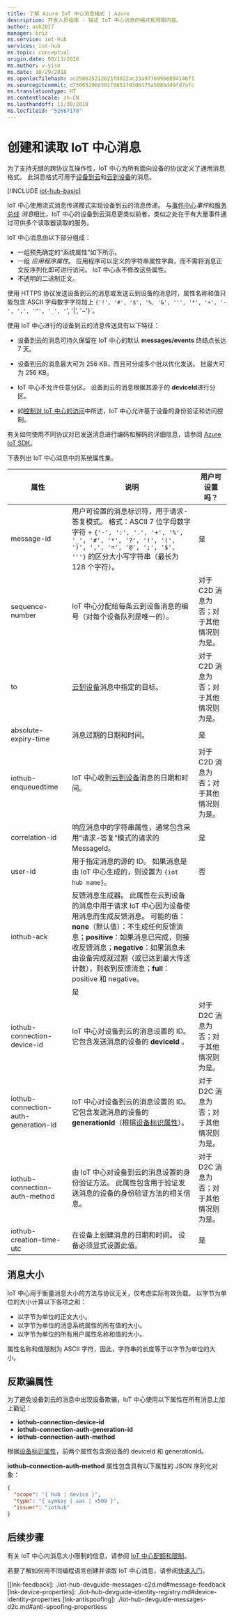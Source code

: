 ```yaml
---
title: 了解 Azure IoT 中心消息格式 | Azure
description: 开发人员指南 - 描述 IoT 中心消息的格式和预期内容。
author: ash2017
manager: briz
ms.service: iot-hub
services: iot-hub
ms.topic: conceptual
origin.date: 08/13/2018
ms.author: v-yiso
ms.date: 10/29/2018
ms.openlocfilehash: ac250625212621fd022ac33a977699b8894146f1
ms.sourcegitcommit: d75065296d301f0851f93d6175a508bdd9fd7afc
ms.translationtype: HT
ms.contentlocale: zh-CN
ms.lasthandoff: 11/30/2018
ms.locfileid: "52667178"
---
```

# <a name="create-and-read-iot-hub-messages"></a>创建和读取 IoT 中心消息

为了支持无缝的跨协议互操作性，IoT 中心为所有面向设备的协议定义了通用消息格式。 此消息格式可用于[设备到云][lnk-d2c]和[云到设备][lnk-c2d]的消息。 

[!INCLUDE [iot-hub-basic](../../includes/iot-hub-basic-partial.md)]

IoT 中心使用流式消息传递模式实现设备到云的消息传递。 与[事件中心](/event-hubs/)*事件*和[服务总线](/service-bus-messaging/) *消息*相比，IoT 中心的设备到云消息更类似前者，类似之处在于有大量事件通过可供多个读取器读取的服务。

IoT 中心消息由以下部分组成：

* 一组预先确定的“系统属性”如下所示。
* 一组 *应用程序属性*。 应用程序可以定义的字符串属性字典，而不需将消息正文反序列化即可进行访问。 IoT 中心永不修改这些属性。
* 不透明的二进制正文。

使用 HTTPS 协议发送设备到云的消息或发送云到设备的消息时，属性名称和值只能包含 ASCII 字母数字字符加上 `{'!', '#', '$', '%, '&', ''', '*', '+', '-', '.', '^', '_', '`', '|', '~'}`。

使用 IoT 中心进行的设备到云的消息传送具有以下特征：

* 设备到云的消息可持久保留在 IoT 中心的默认 **messages/events** 终结点长达 7 天。

* 设备到云的消息最大可为 256 KB，而且可分成多个批以优化发送。 批最大可为 256 KB。

* IoT 中心不允许任意分区。 设备到云的消息根据其源于的 **deviceId**进行分区。

* 如[控制对 IoT 中心的访问](iot-hub-devguide-security.md)中所述，IoT 中心允许基于设备的身份验证和访问控制。

有关如何使用不同协议对已发送消息进行编码和解码的详细信息，请参阅 [Azure IoT SDK](iot-hub-devguide-sdks.md)。

下表列出 IoT 中心消息中的系统属性集。

| 属性 | 说明 | 用户可设置吗？ |
| --- | --- | --- |
| message-id |用户可设置的消息标识符，用于请求-答复模式。 格式：ASCII 7 位字母数字字符 + `{'-', ':', '.', '+', '%', '_', '#', '*', '?', '!', '(', ')', ',', '=', '@', ';', '$', '''}` 的区分大小写字符串（最长为 128 个字符）。 | 是 |
| sequence-number |IoT 中心分配给每条云到设备消息的编号（对每个设备队列是唯一的）。 | 对于 C2D 消息为否；对于其他情况则为是。 |
| to |[云到设备](iot-hub-devguide-c2d-guidance.md)消息中指定的目标。 | 对于 C2D 消息为否；对于其他情况则为是。 |
| absolute-expiry-time |消息过期的日期和时间。 | 是 |
| iothub-enqueuedtime |IoT 中心收到[云到设备](iot-hub-devguide-c2d-guidance.md)消息的日期和时间。 | 对于 C2D 消息为否；对于其他情况则为是。 |
| correlation-id |响应消息中的字符串属性，通常包含采用“请求-答复”模式的请求的 MessageId。 | 是 |
| user-id |用于指定消息的源的 ID。 如果消息是由 IoT 中心生成的，则设置为 `{iot hub name}`。 | 否 |
| iothub-ack |反馈消息生成器。 此属性在云到设备的消息中用于请求 IoT 中心因为设备使用消息而生成反馈消息。 可能的值：**none**（默认值）：不生成任何反馈消息；**positive**：如果消息已完成，则接收反馈消息；**negative**：如果消息未由设备完成就过期（或已达到最大传送计数），则收到反馈消息；**full**：positive 和 negative。 
<!-- robinsh For more information, see [Message feedback][lnk-feedback].--> | 是 |
| iothub-connection-device-id |IoT 中心对设备到云的消息设置的 ID。 它包含发送消息的设备的 **deviceId** 。 | 对于 D2C 消息为否；对于其他情况则为是。 |
| iothub-connection-auth-generation-id |IoT 中心对设备到云的消息设置的 ID。 它包含发送消息的设备的 **generationId**（根据[设备标识属性](iot-hub-devguide-identity-registry.md#device-identity-properties)）。 | 对于 D2C 消息为否；对于其他情况则为是。 |
| iothub-connection-auth-method |由 IoT 中心对设备到云的消息设置的身份验证方法。 此属性包含用于验证发送消息的设备的身份验证方法的相关信息。 <!-- ROBINSH For more information, see [Device to cloud anti-spoofing][lnk-antispoofing].--> | 对于 D2C 消息为否；对于其他情况则为是。 |
| iothub-creation-time-utc | 在设备上创建消息的日期和时间。 设备必须显式设置此值。 | 是 |

## <a name="message-size"></a>消息大小

IoT 中心用于衡量消息大小的方法与协议无关，仅考虑实际有效负载。 以字节为单位的大小计算以下各项之和：

* 以字节为单位的正文大小。
* 以字节为单位的消息系统属性的所有值的大小。
* 以字节为单位的所有用户属性名称和值的大小。

属性名称和值限制为 ASCII 字符，因此，字符串的长度等于以字节为单位的大小。

## <a name="anti-spoofing-properties"></a>反欺骗属性

为了避免设备到云的消息中出现设备欺骗，IoT 中心使用以下属性在所有消息上加上戳记：

* **iothub-connection-device-id**
* **iothub-connection-auth-generation-id**
* **iothub-connection-auth-method**

根据[设备标识属性](iot-hub-devguide-identity-registry.md#device-identity-properties)，前两个属性包含源设备的 deviceId 和 generationId。

**iothub-connection-auth-method** 属性包含具有以下属性的 JSON 序列化对象：

```json
{
  "scope": "{ hub | device }",
  "type": "{ symkey | sas | x509 }",
  "issuer": "iothub"
}
```

## <a name="next-steps"></a>后续步骤

有关 IoT 中心内消息大小限制的信息，请参阅 [IoT 中心配额和限制][lnk-quotas]。

若要了解如何用不同编程语言创建并读取 IoT 中心消息，请参阅[快速入门][lnk-get-started]。

[lnk-messaging]: ./iot-hub-devguide-messaging.md
[lnk-quotas]: ./iot-hub-devguide-quotas-throttling.md
[lnk-get-started]: quickstart-send-telemetry-node.md
[lnk-sdks]: ./iot-hub-devguide-sdks.md
[lnk-c2d]: ./iot-hub-devguide-messages-c2d.md
[lnk-d2c]: ./iot-hub-devguide-messages-d2c.md
[[lnk-feedback]: ./iot-hub-devguide-messages-c2d.md#message-feedback [lnk-device-properties]: ./iot-hub-devguide-identity-registry.md#device-identity-properties [lnk-antispoofing]: ./iot-hub-devguide-messages-d2c.md#anti-spoofing-propertiess